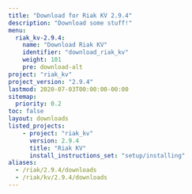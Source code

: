```yaml
---
title: "Download for Riak KV 2.9.4"
description: "Download some stuff!"
menu:
  riak_kv-2.9.4:
    name: "Download Riak KV"
    identifier: "download_riak_kv"
    weight: 101
    pre: download-alt
project: "riak_kv"
project_version: "2.9.4"
lastmod: 2020-07-03T00:00:00-00:00
sitemap:
  priority: 0.2
toc: false
layout: downloads
listed_projects:
    - project: "riak_kv"
      version: 2.9.4
      title: "Riak KV"
      install_instructions_set: "setup/installing"
aliases:
  - /riak/2.9.4/downloads
  - /riak/kv/2.9.4/downloads
---
```


